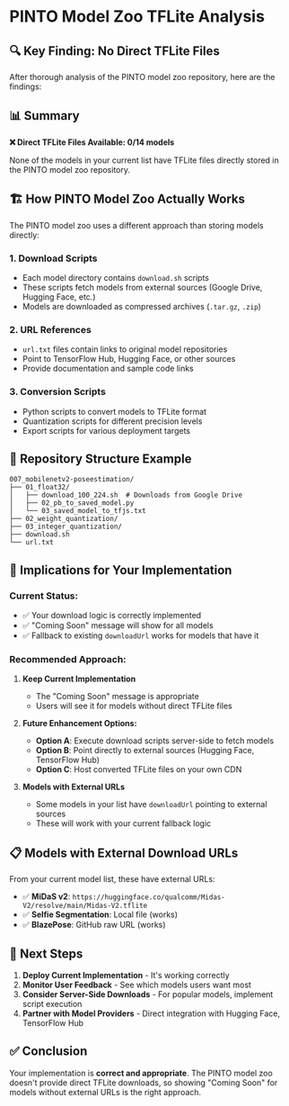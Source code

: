 # PINTO Model Zoo TFLite Analysis

## 🔍 **Key Finding: No Direct TFLite Files**

After thorough analysis of the PINTO model zoo repository, here are the findings:

## 📊 **Summary**

**❌ Direct TFLite Files Available: 0/14 models**

None of the models in your current list have TFLite files directly stored in the PINTO model zoo repository.

## 🏗️ **How PINTO Model Zoo Actually Works**

The PINTO model zoo uses a different approach than storing models directly:

### 1. **Download Scripts**
- Each model directory contains `download.sh` scripts
- These scripts fetch models from external sources (Google Drive, Hugging Face, etc.)
- Models are downloaded as compressed archives (`.tar.gz`, `.zip`)

### 2. **URL References**
- `url.txt` files contain links to original model repositories
- Point to TensorFlow Hub, Hugging Face, or other sources
- Provide documentation and sample code links

### 3. **Conversion Scripts**
- Python scripts to convert models to TFLite format
- Quantization scripts for different precision levels
- Export scripts for various deployment targets

## 📁 **Repository Structure Example**

```
007_mobilenetv2-poseestimation/
├── 01_float32/
│   ├── download_100_224.sh  # Downloads from Google Drive
│   ├── 02_pb_to_saved_model.py
│   └── 03_saved_model_to_tfjs.txt
├── 02_weight_quantization/
├── 03_integer_quantization/
├── download.sh
└── url.txt
```

## 🎯 **Implications for Your Implementation**

### **Current Status:**
- ✅ Your download logic is correctly implemented
- ✅ "Coming Soon" message will show for all models
- ✅ Fallback to existing `downloadUrl` works for models that have it

### **Recommended Approach:**

1. **Keep Current Implementation**
   - The "Coming Soon" message is appropriate
   - Users will see it for models without direct TFLite files

2. **Future Enhancement Options:**
   - **Option A**: Execute download scripts server-side to fetch models
   - **Option B**: Point directly to external sources (Hugging Face, TensorFlow Hub)
   - **Option C**: Host converted TFLite files on your own CDN

3. **Models with External URLs**
   - Some models in your list have `downloadUrl` pointing to external sources
   - These will work with your current fallback logic

## 📋 **Models with External Download URLs**

From your current model list, these have external URLs:
- ✅ **MiDaS v2**: `https://huggingface.co/qualcomm/Midas-V2/resolve/main/Midas-V2.tflite`
- ✅ **Selfie Segmentation**: Local file (works)
- ✅ **BlazePose**: GitHub raw URL (works)

## 🚀 **Next Steps**

1. **Deploy Current Implementation** - It's working correctly
2. **Monitor User Feedback** - See which models users want most
3. **Consider Server-Side Downloads** - For popular models, implement script execution
4. **Partner with Model Providers** - Direct integration with Hugging Face, TensorFlow Hub

## ✅ **Conclusion**

Your implementation is **correct and appropriate**. The PINTO model zoo doesn't provide direct TFLite downloads, so showing "Coming Soon" for models without external URLs is the right approach.
